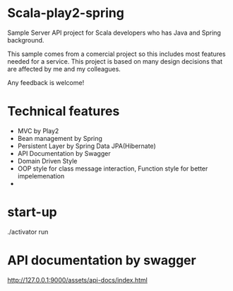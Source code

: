 # Scala-play2-spring
Sample Server API project for Scala developers who has Java and Spring background.

This sample comes from a comercial project so this includes most features needed for a service. This project is based on many design decisions that are affected by me and my colleagues.

Any feedback is welcome!

# Technical features
* MVC by Play2
* Bean management by Spring
* Persistent Layer by Spring Data JPA(Hibernate)
* API Documentation by Swagger 
* Domain Driven Style
* OOP style for class message interaction, Function style for better impelemenation
* 
# start-up
./activator run

# API documentation by swagger
http://127.0.0.1:9000/assets/api-docs/index.html

